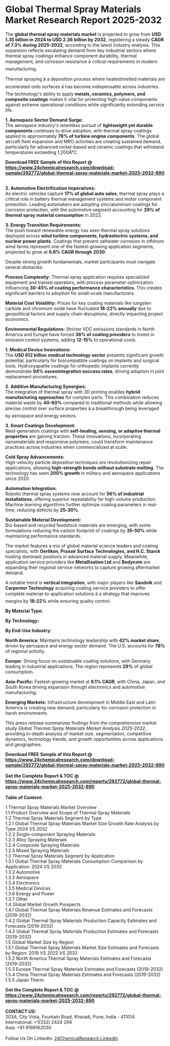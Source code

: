 <h1>Global Thermal Spray Materials Market Research Report 2025-2032</h1><p>The <strong>global thermal spray materials market</strong> is projected to grow from <strong>USD 1.35 billion in 2024 to USD 2.36 billion by 2032</strong>, registering a steady <strong>CAGR of 7.3% during 2025-2032</strong>, according to the latest industry analysis. This expansion reflects escalating demand from key industrial sectors where thermal spray coatings enhance component durability, thermal management, and corrosion resistance â critical requirements in modern manufacturing.</p><p>Thermal spraying â a deposition process where heated/melted materials are accelerated onto surfaces â has become indispensable across industries. The technology's ability to apply <strong>metals, ceramics, polymers, and composite coatings</strong> makes it vital for protecting high-value components against extreme operational conditions while significantly extending service life.</p><p><strong>1. Aerospace Sector Demand Surge:</strong><br>
The aerospace industry's relentless pursuit of <strong>lightweight yet durable components</strong> continues to drive adoption, with thermal spray coatings applied to approximately <strong>78% of turbine engine components</strong>. The global aircraft fleet expansion and MRO activities are creating sustained demand, particularly for advanced nickel-based and ceramic coatings that withstand temperatures exceeding 1,200Â°C.</p><div><b>Download FREE Sample of this Report @ 
            <a href="https://www.24chemicalresearch.com/download-sample/292772/global-thermal-spray-materials-market-2025-2032-890">
            https://www.24chemicalresearch.com/download-sample/292772/global-thermal-spray-materials-market-2025-2032-890</a></b></div><br><p><strong>2. Automotive Electrification Imperatives:</strong><br>
As electric vehicles capture <strong>17% of global auto sales</strong>, thermal spray plays a critical role in battery thermal management systems and motor component protection. Leading automakers are adopting zinc/aluminum coatings for corrosion protection, with the automotive segment accounting for <strong>29% of thermal spray material consumption</strong> in 2023.</p><p><strong>3. Energy Transition Requirements:</strong><br>
The push toward renewable energy has seen thermal spray solutions deployed across <strong>wind turbine components, hydroelectric systems, and nuclear power plants</strong>. Coatings that prevent saltwater corrosion in offshore wind farms represent one of the fastest-growing application segments, projected to grow at <strong>9.8% CAGR through 2030</strong>.</p><p>Despite strong growth fundamentals, market participants must navigate several obstacles:</p><p><strong>Process Complexity:</strong> Thermal spray application requires specialized equipment and trained operators, with process parameter optimization influencing <strong>30-45% of coating performance characteristics</strong>. This creates significant barriers to adoption for small-scale manufacturers.</p><p><strong>Material Cost Volatility:</strong> Prices for key coating materials like tungsten carbide and chromium oxide have fluctuated <strong>18-22% annually</strong> due to geopolitical factors and supply chain disruptions, directly impacting project economics.</p><p><strong>Environmental Regulations:</strong> Stricter VOC emissions standards in North America and Europe have forced <strong>38% of coating providers</strong> to invest in emission control systems, adding <strong>12-15%</strong> to operational costs.</p><p><strong>1. Medical Device Innovations:</strong><br>
The <strong>USD 612 billion medical technology sector</strong> presents significant growth potential, particularly for biocompatible coatings on implants and surgical tools. Hydroxyapatite coatings for orthopedic implants currently demonstrate <strong>94% osseointegration success rates</strong>, driving adoption in joint replacement procedures.</p><p><strong>2. Additive Manufacturing Synergies:</strong><br>
The integration of thermal spray with 3D printing enables <strong>hybrid manufacturing approaches</strong> for complex parts. This combination reduces material waste by <strong>40-60%</strong> compared to traditional methods while allowing precise control over surface properties â a breakthrough being leveraged by aerospace and energy sectors.</p><p><strong>3. Smart Coatings Development:</strong><br>
Next-generation coatings with <strong>self-healing, sensing, or adaptive thermal properties</strong> are gaining traction. These innovations, incorporating nanomaterials and responsive polymers, could transform maintenance practices across industries when commercialized at scale.</p><p><strong>Cold Spray Advancements:</strong><br>
	High-velocity particle deposition techniques are revolutionizing repair applications, allowing <strong>high-strength bonds without substrate melting</strong>. The technology has seen <strong>200% growth</strong> in military and aerospace applications since 2020.</p><p><strong>Automation Integration:</strong><br>
	Robotic thermal spray systems now account for <strong>56% of industrial installations</strong>, offering superior repeatability for high-volume production. Machine learning algorithms further optimize coating parameters in real-time, reducing defects by <strong>25-30%</strong>.</p><p><strong>Sustainable Material Development:</strong><br>
	Bio-based and recycled feedstock materials are emerging, with some formulations reducing the carbon footprint of coatings by <strong>35-50%</strong> while maintaining performance standards.</p><p>The market features a mix of global material science leaders and coating specialists, with <strong>Oerlikon, Praxair Surface Technologies, and H.C. Starck</strong> holding dominant positions in advanced material supply. Meanwhile, application service providers like <strong>Metallisation Ltd</strong> and <strong>Bodycote</strong> are expanding their regional service networks to capture growing aftermarket demand.</p><p>A notable trend is <strong>vertical integration</strong>, with major players like <strong>Sandvik</strong> and <strong>Carpenter Technology</strong> acquiring coating service providers to offer complete material-to-application solutions â a strategy that improves margins by <strong>18-22%</strong> while ensuring quality control.</p><p><strong>By Material Type:</strong></p><p><strong>By Technology:</strong></p><p><strong>By End-Use Industry:</strong></p><p><strong>North America:</strong> Maintains technology leadership with <strong>42% market share</strong>, driven by aerospace and energy sector demand. The U.S. accounts for <strong>78%</strong> of regional activity.</p><p><strong>Europe:</strong> Strong focus on sustainable coating solutions, with Germany leading in industrial applications. The region represents <strong>29%</strong> of global consumption.</p><p><strong>Asia-Pacific:</strong> Fastest-growing market at <strong>9.1% CAGR</strong>, with China, Japan, and South Korea driving expansion through electronics and automotive manufacturing.</p><p><strong>Emerging Markets:</strong> Infrastructure development in Middle East and Latin America is creating new demand, particularly for corrosion protection in harsh environments.</p><p>This press release summarizes findings from the comprehensive market study <em>Global Thermal Spray Materials Market Analysis 2025-2032</em>, providing in-depth analysis of market size, segmentation, competitive dynamics, technology trends, and growth opportunities across applications and geographies.</p><div><b>Download FREE Sample of this Report @ 
            <a href="https://www.24chemicalresearch.com/download-sample/292772/global-thermal-spray-materials-market-2025-2032-890">
            https://www.24chemicalresearch.com/download-sample/292772/global-thermal-spray-materials-market-2025-2032-890</a></b></div><br><div><b>Get the Complete Report & TOC @ 
            <a href="https://www.24chemicalresearch.com/reports/292772/global-thermal-spray-materials-market-2025-2032-890">
            https://www.24chemicalresearch.com/reports/292772/global-thermal-spray-materials-market-2025-2032-890</a></b></div><br>
            <b>Table of Content:</b><p>1 Thermal Spray Materials Market Overview<br />
    1.1 Product Overview and Scope of Thermal Spray Materials<br />
    1.2 Thermal Spray Materials Segment by Type<br />
        1.2.1 Global Thermal Spray Materials Market Size Growth Rate Analysis by Type 2024 VS 2032<br />
        1.2.2 Single-component Spraying Materials<br />
        1.2.3 Alloy Spraying Materials<br />
        1.2.4 Composite Spraying Materials<br />
        1.2.5 Mixed Spraying Materials<br />
    1.3 Thermal Spray Materials Segment by Application<br />
        1.3.1 Global Thermal Spray Materials Consumption Comparison by Application: 2024 VS 2032<br />
        1.3.2 Automotive<br />
        1.3.3 Aerospace<br />
        1.3.4 Electronics<br />
        1.3.5 Medical Devices<br />
        1.3.6 Energy and Power<br />
        1.3.7 Other<br />
    1.4 Global Market Growth Prospects<br />
        1.4.1 Global Thermal Spray Materials Revenue Estimates and Forecasts (2019-2032)<br />
        1.4.2 Global Thermal Spray Materials Production Capacity Estimates and Forecasts (2019-2032)<br />
        1.4.3 Global Thermal Spray Materials Production Estimates and Forecasts (2019-2032)<br />
    1.5 Global Market Size by Region<br />
        1.5.1 Global Thermal Spray Materials Market Size Estimates and Forecasts by Region: 2019 VS 2022 VS 2032<br />
        1.5.2 North America Thermal Spray Materials Estimates and Forecasts (2019-2032)<br />
        1.5.3 Europe Thermal Spray Materials Estimates and Forecasts (2019-2032)<br />
        1.5.4 China Thermal Spray Materials Estimates and Forecasts (2019-2032)<br />
        1.5.5 Japan Therm</p><div><b>Get the Complete Report & TOC @ 
            <a href="https://www.24chemicalresearch.com/reports/292772/global-thermal-spray-materials-market-2025-2032-890">
            https://www.24chemicalresearch.com/reports/292772/global-thermal-spray-materials-market-2025-2032-890</a></b></div><br><b>CONTACT US:</b><br>
            203A, City Vista, Fountain Road, Kharadi, Pune, India - 411014<br>
            International: +1(332) 2424 294<br>
            Asia: +91 9169162030 <br><br>
            Follow Us On LinkedIn: <a href="https://www.linkedin.com/company/24chemicalresearch/">24ChemicalResearch LinkedIn</a>